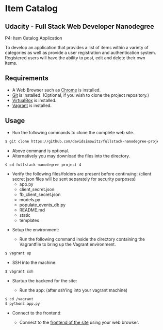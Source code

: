 Item Catalog
============================================

Udacity - Full Stack Web Developer Nanodegree
---------------------------------------------
P4: Item Catalog Application 

To develop an application that provides a list of items within a variety of categories as well as provide a user registration and authentication system. Registered users will have the ability to post, edit and delete their own items.


Requirements
------------

+ A Web Browser such as [Chrome](https://www.google.com/chrome/browser/) is installed.
+ [Git](https://git-scm.com/downloads) is installed.
  (Optional, if you wish to clone the project repository.)
+ [VirtualBox](https://www.virtualbox.org/wiki/Downloads) is installed.
+ [Vagrant](https://www.vagrantup.com/downloads.html) is installed.


Usage
-----

* Run the following commands to clone the complete web site.

```bash
$ git clone https://github.com/davidsimowitz/fullstack-nanodegree-project-4.git
```
  + Above command is optional.
  + Alternatively you may download the files into the directory.

```bash
$ cd fullstack-nanodegree-project-4
```
  + Verify the following files/folders are present before continuing:
  (client secret json files will be sent separately for security purposes)
    * app.py
    * client_secret.json
    * fb_client_secret.json
    * models.py
    * populate_events_db.py
    * README.md
    * static
    * templates

* Setup the environment:

  + Run the following command inside the directory containing the Vagrantfile to bring up the Vagrant environment.
```bash
$ vagrant up
```

  + SSH into the machine.
```bash
$ vagrant ssh
```

* Startup the backend for the site:

  + Run the app:
  (after ssh'ing into your vagrant machine)
```bash
$ cd /vagrant
$ python3 app.py
```

* Connect to the frontend:

  + Connect to the [frontend of the site](http://localhost:5000) using your web browser.

